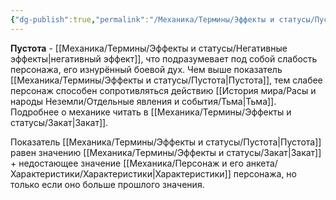 ```yaml
---
{"dg-publish":true,"permalink":"/Механика/Термины/Эффекты и статусы/Пустота/","noteIcon":"","created":"2025-09-02T19:41:39.442+03:00","updated":"2025-09-04T12:29:31.210+03:00"}
---
```




**Пустота** - [[Механика/Термины/Эффекты и статусы/Негативные эффекты\|негативный эффект]], что подразумевает под собой слабость персонажа, его изнурённый боевой дух. Чем выше показатель [[Механика/Термины/Эффекты и статусы/Пустота\|Пустота]], тем слабее персонаж способен сопротивляться действию [[История мира/Расы и народы Неземли/Отдельные явления и события/Тьма\|Тьма]]. Подробнее о механике читать в [[Механика/Термины/Эффекты и статусы/Закат\|Закат]].

Показатель [[Механика/Термины/Эффекты и статусы/Пустота\|Пустота]] равен значению [[Механика/Термины/Эффекты и статусы/Закат\|Закат]] + недостающее значение [[Механика/Персонаж и его анкета/Характеристики/Характеристики\|Характеристики]] персонажа, но только если оно больше прошлого значения. 
